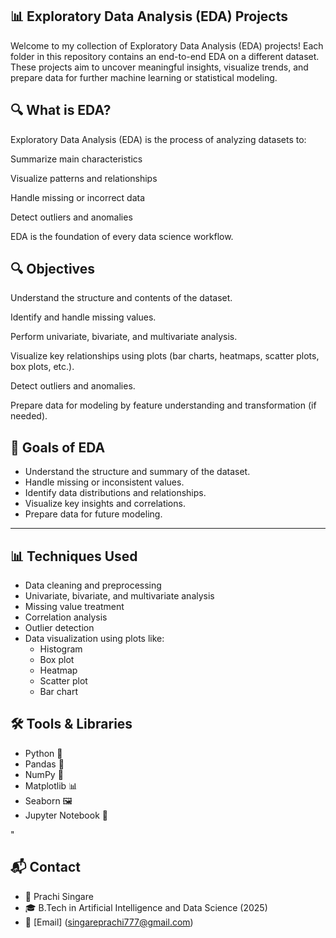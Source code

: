 ## 📊 Exploratory Data Analysis (EDA) Projects
Welcome to my collection of Exploratory Data Analysis (EDA) projects!
Each folder in this repository contains an end-to-end EDA on a different dataset. These projects aim to uncover meaningful insights, visualize trends, and prepare data for further machine learning or statistical modeling.

## 🔍 What is EDA?
Exploratory Data Analysis (EDA) is the process of analyzing datasets to:

Summarize main characteristics

Visualize patterns and relationships

Handle missing or incorrect data

Detect outliers and anomalies

EDA is the foundation of every data science workflow.


## 🔍 Objectives
Understand the structure and contents of the dataset.

Identify and handle missing values.

Perform univariate, bivariate, and multivariate analysis.

Visualize key relationships using plots (bar charts, heatmaps, scatter plots, box plots, etc.).

Detect outliers and anomalies.

Prepare data for modeling by feature understanding and transformation (if needed).



## 🧠 Goals of EDA

- Understand the structure and summary of the dataset.
- Handle missing or inconsistent values.
- Identify data distributions and relationships.
- Visualize key insights and correlations.
- Prepare data for future modeling.

---

## 📊 Techniques Used

- Data cleaning and preprocessing
- Univariate, bivariate, and multivariate analysis
- Missing value treatment
- Correlation analysis
- Outlier detection
- Data visualization using plots like:
  - Histogram
  - Box plot
  - Heatmap
  - Scatter plot
  - Bar chart

## 🛠️ Tools & Libraries

- Python 🐍
- Pandas 📄
- NumPy 🔢
- Matplotlib 📊
- Seaborn 🖼️
- Jupyter Notebook 📒

"

## 📬 Contact
- 👤 Prachi Singare
- 🎓 B.Tech in Artificial Intelligence and Data Science (2025)
- 📧 [Email] (singareprachi777@gmail.com)






